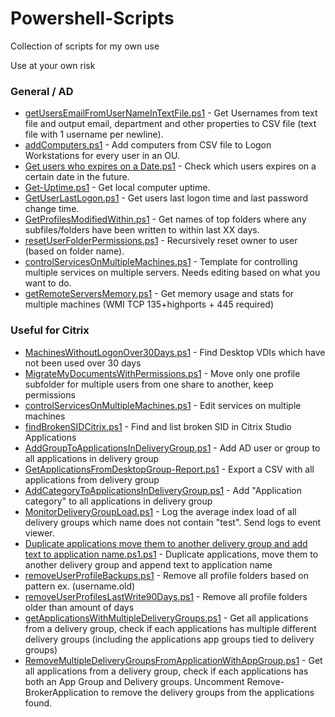 # Powershell-Scripts
Collection of scripts for my own use

Use at your own risk

### General / AD
* [getUsersEmailFromUserNameInTextFile.ps1](https://github.com/asbtho/Powershell-Scripts/blob/master/getUsersEmailFromUserNameInTextFile.ps1) - Get Usernames from text file and output email, department and other properties to CSV file (text file with 1 username per newline).
* [addComputers.ps1](https://github.com/asbtho/Powershell-Scripts/blob/master/addComputers.ps1) - Add computers from CSV file to Logon Workstations for every user in an OU.
* [Get users who expires on a Date.ps1](https://github.com/asbtho/Powershell-Scripts/blob/master/Get%20users%20who%20expires%20on%20a%20Date.ps1) - Check which users expires on a certain date in the future.
* [Get-Uptime.ps1](https://github.com/asbtho/Powershell-Scripts/blob/master/Get-Uptime.ps1) - Get local computer uptime.
* [GetUserLastLogon.ps1](https://github.com/asbtho/Powershell-Scripts/blob/master/GetUserLastLogon.ps1) - Get users last logon time and last password change time.
* [GetProfilesModifiedWithin.ps1](https://github.com/asbtho/Powershell-Scripts/blob/master/GetProfilesModifiedWithin.ps1) - Get names of top folders where any subfiles/folders have been written to within last XX days.
* [resetUserFolderPermissions.ps1](https://github.com/asbtho/Powershell-Scripts/blob/master/resetUserFolderPermissions.ps1) - Recursively reset owner to user (based on folder name).
* [controlServicesOnMultipleMachines.ps1](https://github.com/asbtho/Powershell-Scripts/blob/master/controlServicesOnMultipleMachines.ps1) - Template for controlling multiple services on multiple servers. Needs editing based on what you want to do.
* [getRemoteServersMemory.ps1](https://github.com/asbtho/Powershell-Scripts/blob/master/getRemoteServersMemory.ps1) - Get memory usage and stats for multiple machines (WMI TCP 135+highports + 445 required)



### Useful for Citrix
* [MachinesWithoutLogonOver30Days.ps1](https://github.com/asbtho/Powershell-Scripts/blob/master/MachinesWithoutLogonOver30Days.ps1) - Find Desktop VDIs which have not been used over 30 days
* [MigrateMyDocumentsWithPermissions.ps1](https://github.com/asbtho/Powershell-Scripts/blob/master/MigrateMyDocumentsWithPermissions.ps1) - Move only one profile subfolder for multiple users from one share to another, keep permissions
* [controlServicesOnMultipleMachines.ps1](https://github.com/asbtho/Powershell-Scripts/blob/master/controlServicesOnMultipleMachines.ps1) - Edit services on multiple machines
* [findBrokenSIDCitrix.ps1](https://github.com/asbtho/Powershell-Scripts/blob/master/findBrokenSIDCitrix.ps1) - Find and list broken SID in Citrix Studio Applications
* [AddGroupToApplicationsInDeliveryGroup.ps1](https://github.com/asbtho/Powershell-Scripts/blob/master/AddGroupToApplicationsInDeliveryGroup.ps1) - Add AD user or group to all applications in delivery group
* [GetApplicationsFromDesktopGroup-Report.ps1](https://github.com/asbtho/Powershell-Scripts/blob/master/GetApplicationsFromDesktopGroup-Report.ps1) - Export a CSV with all applications from delivery group
* [AddCategoryToApplicationsInDeliveryGroup.ps1](https://github.com/asbtho/Powershell-Scripts/blob/master/AddCategoryToApplicationsInDeliveryGroup.ps1) - Add "Application category" to all applications in delivery group
* [MonitorDeliveryGroupLoad.ps1](https://github.com/asbtho/Powershell-Scripts/blob/master/MonitorDeliveryGroupLoad.ps1) - Log the average index load of all delivery groups which name does not contain "test". Send logs to event viewer.
* [Duplicate applications move them to another delivery group and add text to application name.ps1.ps1](https://github.com/asbtho/Powershell-Scripts/blob/master/Duplicate%20applications%20move%20them%20to%20another%20delivery%20group%20and%20add%20text%20to%20application%20name.ps1) - Duplicate applications, move them to another delivery group and append text to application name
* [removeUserProfileBackups.ps1](https://github.com/asbtho/Powershell-Scripts/blob/master/removeUserProfileBackups.ps1) - Remove all profile folders based on pattern ex. (username.old)
* [removeUserProfilesLastWrite90Days.ps1](https://github.com/asbtho/Powershell-Scripts/blob/master/removeUserProfilesLastWrite90Days.ps1) - Remove all profile folders older than amount of days
* [getApplicationsWithMultipleDeliveryGroups.ps1](https://github.com/asbtho/Powershell-Scripts/blob/master/getApplicationsWithMultipleDeliveryGroups.ps1) - Get all applications from a delivery group, check if each applications has multiple different delivery groups (including the applications app groups tied to delivery groups)
* [RemoveMultipleDeliveryGroupsFromApplicationWithAppGroup.ps1](https://github.com/asbtho/Powershell-Scripts/blob/master/RemoveMultipleDeliveryGroupsFromApplicationWithAppGroup.ps1) - Get all applications from a delivery group, check if each applications has both an App Group and Delivery groups. Uncomment Remove-BrokerApplication to remove the delivery groups from the applications found.

